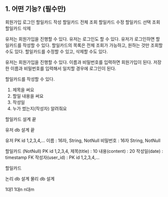 
## 1. 어떤 기능? (필수만)
회원가입
로그인
할일카드 작성
할일카드 전체 조회
할일카드 수정
할일카드 선택 조회
할일카드 삭제


유저는 회원가입을 진행할 수 있다. 유저는 로그인도 할 수 있다.
유저가 로그인하면 할일카드를 작성할 수 있다. 할일카드의 목록은 전체 조회가 가능하고, 원하는 것만 조회할 수도 있다. 할일카드를 수정할 수 있고, 삭제할 수도 있다.

유저는 회원가입을 진행할 수 있다. 
이름과 비밀번호를 입력하면 회원가입이 된다.
저장한 이름과 비밀번호를 입력해서 일치할 경우에 로그인이 된다.

할일카드를 작성할 수 있다. 
1. 제목을 써요
2. 할일 내용을 써요
3. 작성일
4. 누가 썼는지(작성자) 알려줘요

할일카드 설계 끝




유저 db 설계 끝

유저
PK id 1,2,3,4,...
이름 : 16자, String, NotNull
비밀번호 : 16자 String, NotNull

할일카드  (NotNull)
PK id 1,2,3,4,
제목(title) : 10
내용(content) : 20
작성일(date) : timestamp
FK 작성자(user_id) : PK id 1,2,3,4,...



할일카드

논리 db 설계
물리 db 설계


1대1
1대n
n대m
